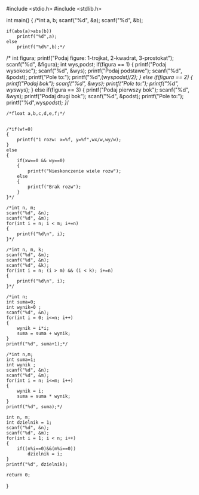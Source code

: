 #include <stdio.h>
#include <stdlib.h>

int main()
{
    /*int a, b;
    scanf("%d", &a);
    scanf("%d", &b);

    if(abs(a)>abs(b))
        printf("%d",a);
    else
        printf("%d%",b);*/

   /* int figura;
    printf("Podaj figure: 1-trojkat, 2-kwadrat, 3-prostokat");
    scanf("%d", &figura);
    int wys,podst;
    if(figura == 1)
    {
        printf("Podaj wysokosc");
        scanf("%d", &wys);
        printf("Podaj podstawe");
        scanf("%d", &podst);
        printf("Pole to:");
        printf("%d",(wys*podst)/2);
    }
    else if(figura == 2)
    {
        printf("Podaj bok");
        scanf("%d", &wys);
        printf("Pole to:");
        printf("%d", wys*wys);
    }
    else if(figura == 3)
    {
        printf("Podaj pierwszy bok");
        scanf("%d", &wys);
        printf("Podaj drugi bok");
        scanf("%d", &podst);
        printf("Pole to:");
        printf("%d",wys*podst);
    }*/


    /*float a,b,c,d,e,f;*/


    /*if(w!=0)
    {
        printf("1 rozw: x=%f, y=%f",wx/w,wy/w);
    }
    else
    {
        if(xw==0 && wy==0)
        {
            printf("Nieskonczenie wiele rozw");
        else
        {
            printf("Brak rozw");
        }
    }*/

    /*int n, m;
    scanf("%d", &n);
    scanf("%d", &m);
    for(int i = n; i < m; i+=n)
    {
        printf("%d\n", i);
    }*/

    /*int n, m, k;
    scanf("%d", &m);
    scanf("%d", &n);
    scanf("%d", &k);
    for(int i = n; (i > m) && (i < k); i+=n)
    {
        printf("%d\n", i);
    }*/

    /*int n;
    int suma=0;
    int wynik=0 ;
    scanf("%d", &n);
    for(int i = 0; i<=n; i++)
    {
        wynik = i*i;
        suma = suma + wynik;
    }
    printf("%d", suma+1);*/

    /*int n,m;
    int suma=1;
    int wynik ;
    scanf("%d", &n);
    scanf("%d", &m);
    for(int i = n; i<=m; i++)
    {
        wynik = i;
        suma = suma * wynik;
    }
    printf("%d", suma);*/

    int n, m;
    int dzielnik = 1;
    scanf("%d", &n);
    scanf("%d", &m);
    for(int i = 1; i < n; i++)
    {
        if((n%i==0)&&(m%i==0))
            dzielnik = i;
    }
    printf("%d", dzielnik);

    return 0;

}

